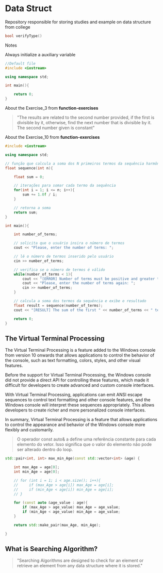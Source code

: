 # Data Struct
Repository responsible for storing studies and example on data structure from college



```c++
bool verifyType()

```


Notes 


Always initialize a auxiliary variable

```c++
//Default file
#include <iostream>

using namespace std;

int main(){

    return 0;
}
```

About the Exercise_3 from __function-exercises__

>"The results are related to the second number provided, if the first is divisible by it, otherwise, find the next number that is divisible by it. The second number given is constant"

    


About the Exercise_10 from __function-exercises__


```c++
#include <iostream>

using namespace std;

// função que calcula a soma dos N primeiros termos da sequência harmônica
float sequence(int n){

    float sum = 0;

    // iterações para somar cada termo da sequência
    for(int i = 1; i <= n; i++){
        sum += 1.0f / i;
    }

    // retorna a soma
    return sum;
}

int main(){

    int number_of_terms;

    // solicita que o usuário insira o número de termos
    cout << "Please, enter the number of terms: ";

    // lê o número de termos inserido pelo usuário
    cin >> number_of_terms;

    // verifica se o número de termos é válido
    while(number_of_terms < 1){
        cout << "[ERROR] Number of terms must be positive and greater than 1.\n";
        cout << "Please, enter the number of terms again: ";
        cin >> number_of_terms;
    }

    // calcula a soma dos termos da sequência e exibe o resultado
    float result = sequence(number_of_terms);
    cout << "[RESULT] The sum of the first " << number_of_terms << " terms is: " << result << "\n";

    return 0;
}
```


## The Virtual Terminal Processing

The Virtual Terminal Processing is a feature added to the Windows console from version 10 onwards that allows applications to control the behavior of the console, such as text formatting, colors, styles, and other visual features.

Before the support for Virtual Terminal Processing, the Windows console did not provide a direct API for controlling these features, which made it difficult for developers to create advanced and custom console interfaces.

With Virtual Terminal Processing, applications can emit ANSI escape sequences to control text formatting and other console features, and the Windows console will interpret these sequences appropriately. This allows developers to create richer and more personalized console interfaces.

In summary, Virtual Terminal Processing is a feature that allows applications to control the appearance and behavior of the Windows console more flexibly and customarily.


> O operador const auto& a define uma referência constante para cada elemento do vetor. Isso significa que o valor do elemento não pode ser alterado dentro do loop.


```c++
std::pair<int, int> max_min_Age(const std::vector<int> &age) {

    int max_Age = age[0];
    int min_Age = age[0];

    // for (int i = 1; i < age.size(); i++){
    //     if (max_Age > age[i]) max_Age = age[i];
    //     if (min_Age < age[i]) min_Age = age[i];
    // }

    for (const auto &age_value : age){ 
        if (max_Age > age_value) max_Age = age_value;
        if (min_Age < age_value) min_Age = age_value;
    }

    return std::make_pair(max_Age, min_Age);

}
```



## What is Searching Algorithm?

> "Searching Algorithms are designed to check for an element or retrieve an element from any data structure where it is stored."